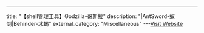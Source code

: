 ---
title: "【shell管理工具】Godzilla-哥斯拉"
description: "|AntSword-蚁剑|Behinder-冰蝎"
external_category: "Miscellaneous"
---[Visit Website](https://github.com/BeichenDream/Godzilla)

